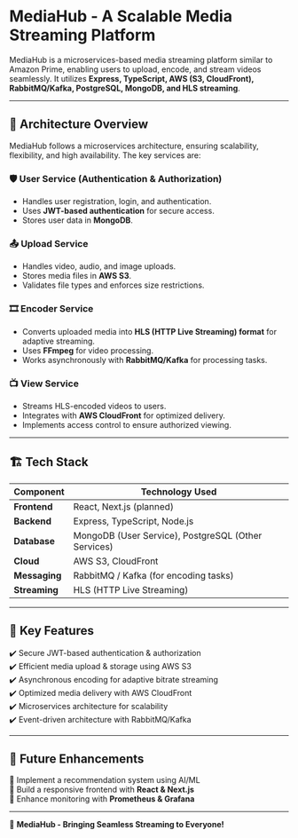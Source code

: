# MediaHub - A Scalable Media Streaming Platform

MediaHub is a microservices-based media streaming platform similar to Amazon Prime, enabling users to upload, encode, and stream videos seamlessly. It utilizes **Express, TypeScript, AWS (S3, CloudFront), RabbitMQ/Kafka, PostgreSQL, MongoDB, and HLS streaming**.

---

## 🚀 Architecture Overview
MediaHub follows a microservices architecture, ensuring scalability, flexibility, and high availability. The key services are:

### 🛡️ User Service (Authentication & Authorization)
- Handles user registration, login, and authentication.
- Uses **JWT-based authentication** for secure access.
- Stores user data in **MongoDB**.

### 📤 Upload Service
- Handles video, audio, and image uploads.
- Stores media files in **AWS S3**.
- Validates file types and enforces size restrictions.

### 🎞️ Encoder Service
- Converts uploaded media into **HLS (HTTP Live Streaming) format** for adaptive streaming.
- Uses **FFmpeg** for video processing.
- Works asynchronously with **RabbitMQ/Kafka** for processing tasks.

### 📺 View Service
- Streams HLS-encoded videos to users.
- Integrates with **AWS CloudFront** for optimized delivery.
- Implements access control to ensure authorized viewing.

---

## 🏗️ Tech Stack
| Component      | Technology Used |
|--------------|----------------|
| **Frontend** | React, Next.js (planned) |
| **Backend**  | Express, TypeScript, Node.js |
| **Database** | MongoDB (User Service), PostgreSQL (Other Services) |
| **Cloud**    | AWS S3, CloudFront |
| **Messaging** | RabbitMQ / Kafka (for encoding tasks) |
| **Streaming** | HLS (HTTP Live Streaming) |

---

## 📌 Key Features
✔️ Secure JWT-based authentication & authorization  
✔️ Efficient media upload & storage using AWS S3  
✔️ Asynchronous encoding for adaptive bitrate streaming  
✔️ Optimized media delivery with AWS CloudFront  
✔️ Microservices architecture for scalability  
✔️ Event-driven architecture with RabbitMQ/Kafka  

---

## 📜 Future Enhancements
🔹 Implement a recommendation system using AI/ML  
🔹 Build a responsive frontend with **React & Next.js**  
🔹 Enhance monitoring with **Prometheus & Grafana**  

---

🚀 **MediaHub - Bringing Seamless Streaming to Everyone!**

